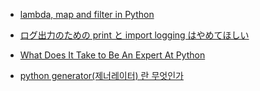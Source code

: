- [lambda, map and filter in Python](https://medium.com/@happymishra66/lambda-map-and-filter-in-python-4935f248593)
- [ログ出力のための print と import logging はやめてほしい](https://qiita.com/amedama/items/b856b2f30c2f38665701)

- [What Does It Take to Be An Expert At Python](https://github.com/austin-taylor/code-vault/blob/master/python_expert_notebook.ipynb)
- [python generator(제너레이터) 란 무엇인가](http://bluese05.tistory.com/56)
